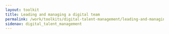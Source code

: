 ```yaml
---
layout: toolkit
title: Leading and managing a digital team
permalink: /work/toolkits/digital-talent-management/leading-and-managing-a-digital-team/
sidenav: digital_talent_management
---
```


